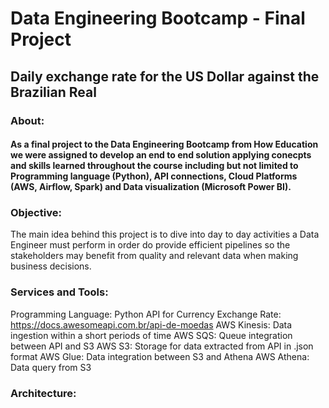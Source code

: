 # Data Engineering Bootcamp - Final Project

## Daily exchange rate for the US Dollar against the Brazilian Real

### About:

#### As a final project to the Data Engineering Bootcamp from How Education we were assigned to develop an end to end solution applying conecpts and skills learned throughout the course including but not limited to Programming language (Python), API connections, Cloud Platforms (AWS, Airflow, Spark) and Data visualization (Microsoft Power BI).

### Objective:

The main idea behind this project is to dive into day to day activities a Data Engineer must perform in order do provide efficient pipelines so the stakeholders may benefit from quality and relevant data when making business decisions.

### Services and Tools:

Programming Language: Python
API for Currency Exchange Rate: https://docs.awesomeapi.com.br/api-de-moedas
AWS Kinesis: Data ingestion within a short periods of time
AWS SQS: Queue integration between API and S3
AWS S3: Storage for data extracted from API in .json format
AWS Glue: Data integration between S3 and Athena
AWS Athena: Data query from S3

### Architecture:



